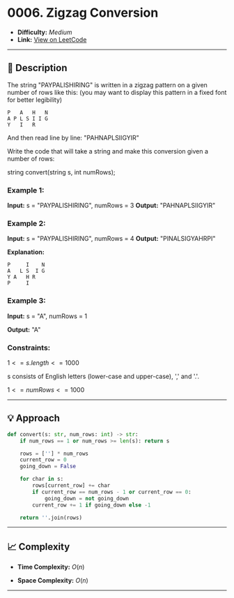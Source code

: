 # 0006. Zigzag Conversion

- **Difficulty:** _Medium_  
- **Link:** [View on LeetCode](https://leetcode.com/problems/zigzag-conversion/)

---

## 🧩 Description

The string "PAYPALISHIRING" is written in a zigzag pattern on a given number of rows like this: (you may want to display this pattern in a fixed font for better legibility)

```text
P   A   H   N
A P L S I I G
Y   I   R
```

And then read line by line: "PAHNAPLSIIGYIR"

Write the code that will take a string and make this conversion given a number of rows:

string convert(string s, int numRows);
 

### Example 1:
**Input:** s = "PAYPALISHIRING", numRows = 3
**Output:** "PAHNAPLSIIGYIR"

### Example 2:
**Input:** s = "PAYPALISHIRING", numRows = 4
**Output:** "PINALSIGYAHRPI"

**Explanation:**
```text
P     I    N
A   L S  I G
Y A   H R
P     I
```



### Example 3:
**Input:** s = "A", numRows = 1

**Output:** "A"
 

### Constraints:

$1 <= s.length <= 1000$

s consists of English letters (lower-case and upper-case), ',' and '.'.

$1 <= numRows <= 1000$

---

## 💡 Approach

```python
def convert(s: str, num_rows: int) -> str:
    if num_rows == 1 or num_rows >= len(s): return s

    rows = [''] * num_rows
    current_row = 0
    going_down = False

    for char in s:
        rows[current_row] += char
        if current_row == num_rows - 1 or current_row == 0:
            going_down = not going_down
        current_row += 1 if going_down else -1

    return ''.join(rows)
```

---

## 📈 Complexity

- **Time Complexity:** $O(n)$

- **Space Complexity:** $O(n)$

---
